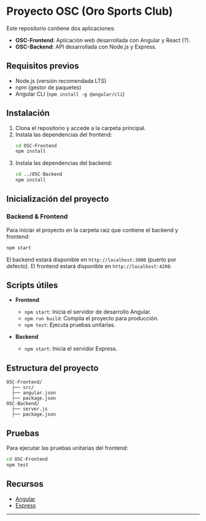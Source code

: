 # Proyecto OSC (Oro Sports Club)

Este repositorio contiene dos aplicaciones:
- **OSC-Frontend**: Aplicación web desarrollada con Angular y React (?).
- **OSC-Backend**: API desarrollada con Node.js y Express.

## Requisitos previos

- Node.js (versión recomendada LTS)
- npm (gestor de paquetes)
- Angular CLI (`npm install -g @angular/cli`)

## Instalación

1. Clona el repositorio y accede a la carpeta principal.
2. Instala las dependencias del frontend:
   ```bash
   cd OSC-Frontend
   npm install
   ```
3. Instala las dependencias del backend:
   ```bash
   cd ../OSC-Backend
   npm install
   ```

## Inicialización del proyecto

### Backend & Frontend

Para iniciar el proyecto en la carpeta raiz que contiene el backend y frontend:
```bash
npm start
```
El backend estará disponible en `http://localhost:3000` (puerto por defecto).
El frontend estará disponible en `http://localhost:4200`.

## Scripts útiles

- **Frontend**
  - `npm start`: Inicia el servidor de desarrollo Angular.
  - `npm run build`: Compila el proyecto para producción.
  - `npm test`: Ejecuta pruebas unitarias.

- **Backend**
  - `npm start`: Inicia el servidor Express.

## Estructura del proyecto

```
OSC-Frontend/
  ├── src/
  ├── angular.json
  ├── package.json
OSC-Backend/
  ├── server.js
  ├── package.json
```

## Pruebas

Para ejecutar las pruebas unitarias del frontend:
```bash
cd OSC-Frontend
npm test
```

## Recursos

- [Angular](https://angular.dev)
- [Express](https://expressjs.com/)

---